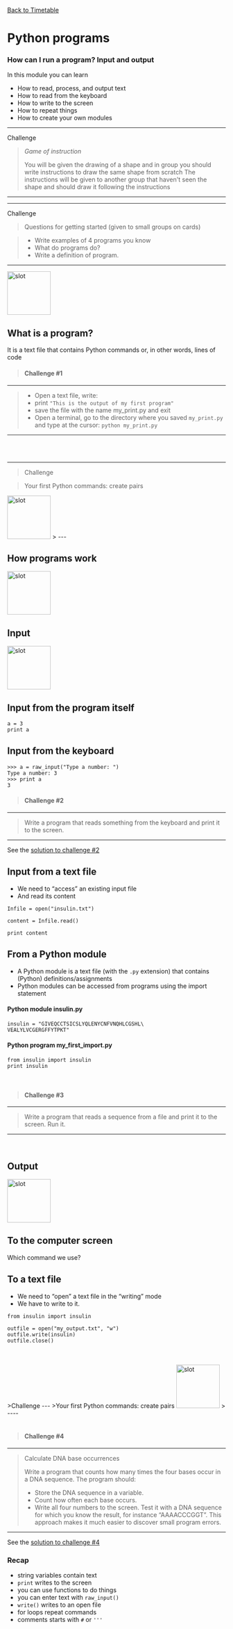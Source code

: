 <a href="https://github.com/joanamarques/python_course"> Back to Timetable</a>

# Python programs

### How can I run a program? Input and output

In this module you can learn
-  How to read, process, and output text
-  How to read from the keyboard
-  How to write to the screen
-  How to repeat things
-  How to create your own modules

---
Challenge
>
> *Game of instruction*
>
> You will be given the drawing of a shape and in group you should write instructions to draw the same shape from scratch
> The instructions will be given to another group that haven't seen the shape and should draw it following the instructions
>
---


---
Challenge
>
>Questions for getting started (given to small groups on cards)

> + Write examples of 4 programs you know
> + What do programs do?
> + Write a definition of program.
>
---


<img src="../../img/pp1.png" alt="slot" style="width: 100px;"/>


## What is a program?
It is a text file that contains Python commands or, in other words, lines of code


> ####  **Challenge #1**
---
>-  Open a text file, write: <br>
>- print `"This is the output of my first program"`
>- save the file with the name my_print.py and exit
>-  Open a terminal, go to the directory where you saved `my_print.py` and type at the cursor: `python my_print.py`
>
---

<br>
<br>


---
>Challenge

> Your first Python commands: create pairs
<img src="../../img/pp2.png" alt="slot" style="width: 100px;"/>
>
---


## How programs work

<img src="../../img/pp3.png" alt="slot" style="width: 100px;"/>


## Input
<img src="../../img/pp4.png" alt="slot" style="width: 100px;"/>


## Input from the program itself
```
a = 3
print a
```

## Input from the keyboard
```
>>> a = raw_input("Type a number: ")
Type a number: 3
>>> print a
3
```

> ####  **Challenge #2**
---
>Write a program that reads something from the keyboard and print it to the screen.
>
---

See the <a href="https://github.com/joanamarques/python_course/blob/master/day2/1-PythonPrograms/PythonPrograms.solutions.md#solution-to-challenge-2">solution to challenge #2<a/>



## Input from a text file
-  We need to “access” an existing input file
-  And read its content

```
Infile = open("insulin.txt")

content = Infile.read()

print content
```

## From a Python module
-  A Python module is a text file (with the `.py` extension) that contains (Python) definitions/assignments
-   Python modules can be accessed from programs using the import statement


#### Python module insulin.py
```
insulin = "GIVEQCCTSICSLYQLENYCNFVNQHLCGSHL\
VEALYLVCGERGFFYTPKT"
```
#### Python program my_first_import.py
```
from insulin import insulin
print insulin
```
<br>


> ####  **Challenge #3**
---
>Write a program that reads a sequence from a file and print it to the screen. Run it.
>
---


<br>


## Output

<img src="../../img/pp5.png" alt="slot" style="width: 100px;"/>


## To the computer screen
Which command we use?


## To a text file
-  We need to “open” a text file in the “writing”
mode
-  We have to write to it.

```
from insulin import insulin

outfile = open("my_output.txt", "w")
outfile.write(insulin)
outfile.close()
```

<br>
<br>
>Challenge
---
>Your first Python commands: create pairs
<img src="../../img/pp6.png" alt="slot" style="width: 100px;"/>
>
----

<br>
<br>

> ####  **Challenge #4**
---
>Calculate DNA base occurrences
>
>Write a program that counts how many times the four bases occur in a DNA sequence. The program should:
>-  Store the DNA sequence in a variable.
>-  Count how often each base occurs.
>-  Write all four numbers to the screen.
>Test it with a DNA sequence for which you know the result, for instance “AAAACCCGGT”. This approach makes it much easier to discover small program errors.
>
----

See the <a href="https://github.com/joanamarques/python_course/blob/master/day2/1-PythonPrograms/PythonPrograms.solutions.md#solution-to-challenge-4">solution to challenge #4<a/>



### Recap
-  string variables contain text
-  `print` writes to the screen
-  you can use functions to do things
-  you can enter text with `raw_input()`    
-  `write()` writes to an open file
-  for loops repeat commands
-  comments starts with `#` or `'''`
